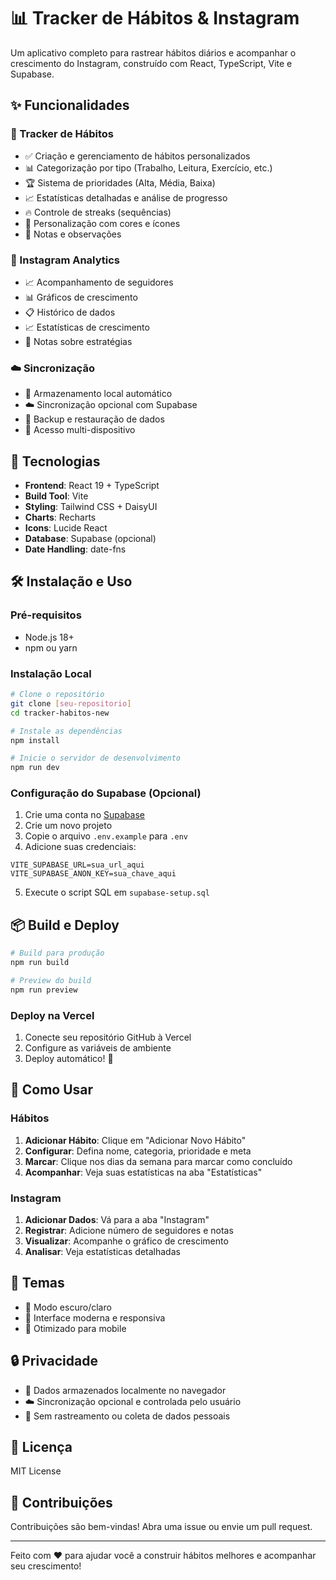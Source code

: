 # 📊 Tracker de Hábitos & Instagram

Um aplicativo completo para rastrear hábitos diários e acompanhar o crescimento do Instagram, construído com React, TypeScript, Vite e Supabase.

## ✨ Funcionalidades

### 🎯 Tracker de Hábitos
- ✅ Criação e gerenciamento de hábitos personalizados
- 📊 Categorização por tipo (Trabalho, Leitura, Exercício, etc.)
- 🏆 Sistema de prioridades (Alta, Média, Baixa)
- 📈 Estatísticas detalhadas e análise de progresso
- 🔥 Controle de streaks (sequências)
- 🎨 Personalização com cores e ícones
- 📝 Notas e observações

### 📱 Instagram Analytics
- 📈 Acompanhamento de seguidores
- 📊 Gráficos de crescimento
- 📋 Histórico de dados
- 📈 Estatísticas de crescimento
- 📝 Notas sobre estratégias

### ☁️ Sincronização
- 💾 Armazenamento local automático
- ☁️ Sincronização opcional com Supabase
- 🔄 Backup e restauração de dados
- 📱 Acesso multi-dispositivo

## 🚀 Tecnologias

- **Frontend**: React 19 + TypeScript
- **Build Tool**: Vite
- **Styling**: Tailwind CSS + DaisyUI
- **Charts**: Recharts
- **Icons**: Lucide React
- **Database**: Supabase (opcional)
- **Date Handling**: date-fns

## 🛠️ Instalação e Uso

### Pré-requisitos
- Node.js 18+ 
- npm ou yarn

### Instalação Local
```bash
# Clone o repositório
git clone [seu-repositorio]
cd tracker-habitos-new

# Instale as dependências
npm install

# Inicie o servidor de desenvolvimento
npm run dev
```

### Configuração do Supabase (Opcional)
1. Crie uma conta no [Supabase](https://supabase.com)
2. Crie um novo projeto
3. Copie o arquivo `.env.example` para `.env`
4. Adicione suas credenciais:
```env
VITE_SUPABASE_URL=sua_url_aqui
VITE_SUPABASE_ANON_KEY=sua_chave_aqui
```
5. Execute o script SQL em `supabase-setup.sql`

## 📦 Build e Deploy

```bash
# Build para produção
npm run build

# Preview do build
npm run preview
```

### Deploy na Vercel
1. Conecte seu repositório GitHub à Vercel
2. Configure as variáveis de ambiente
3. Deploy automático! 🚀

## 📱 Como Usar

### Hábitos
1. **Adicionar Hábito**: Clique em "Adicionar Novo Hábito"
2. **Configurar**: Defina nome, categoria, prioridade e meta
3. **Marcar**: Clique nos dias da semana para marcar como concluído
4. **Acompanhar**: Veja suas estatísticas na aba "Estatísticas"

### Instagram
1. **Adicionar Dados**: Vá para a aba "Instagram"
2. **Registrar**: Adicione número de seguidores e notas
3. **Visualizar**: Acompanhe o gráfico de crescimento
4. **Analisar**: Veja estatísticas detalhadas

## 🎨 Temas
- 🌙 Modo escuro/claro
- 🎨 Interface moderna e responsiva
- 📱 Otimizado para mobile

## 🔒 Privacidade
- 💾 Dados armazenados localmente no navegador
- ☁️ Sincronização opcional e controlada pelo usuário
- 🔐 Sem rastreamento ou coleta de dados pessoais

## 📄 Licença
MIT License

## 🤝 Contribuições
Contribuições são bem-vindas! Abra uma issue ou envie um pull request.

---

Feito com ❤️ para ajudar você a construir hábitos melhores e acompanhar seu crescimento!
